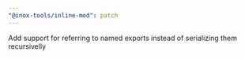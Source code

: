 ```yaml
---
"@inox-tools/inline-mod": patch
---
```


Add support for referring to named exports instead of serializing them recursivelly
